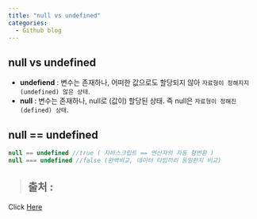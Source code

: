 ```yaml
---
title: "null vs undefined"
categories:
  - Github blog
---
```


## null vs undefined
- **undefiend** : 변수는 존재하나, 어떠한 값으로도 할당되지 않아 <code>자료형이 정해지지(undefined) 않은 상태</code>.
- **null** : 변수는 존재하나, null로 (값이) 할당된 상태. 즉 null은 <code>자료형이 정해진(defined) 상태</code>.

## null == undefined
```js
null == undefined //true ( 자바스크립트 == 연산자의 자동 형변환 )
null === undefined //false (완벽비교, 데이터 타입끼리 동일한지 비교)
```

> ## 출처 :
<!-- Link -->
Click [Here](https://siyoon210.tistory.com/148)